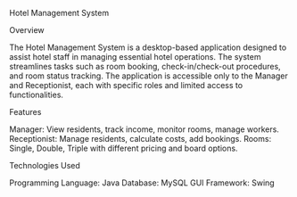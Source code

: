 Hotel Management System

Overview

The Hotel Management System is a desktop-based application designed to assist hotel staff in managing essential hotel operations. The system streamlines tasks such as room booking, check-in/check-out procedures, and room status tracking. The application is accessible only to the Manager and Receptionist, each with specific roles and limited access to functionalities.

Features

Manager: View residents, track income, monitor rooms, manage workers.
Receptionist: Manage residents, calculate costs, add bookings.
Rooms: Single, Double, Triple with different pricing and board options.

Technologies Used

Programming Language: Java
Database: MySQL
GUI Framework: Swing
